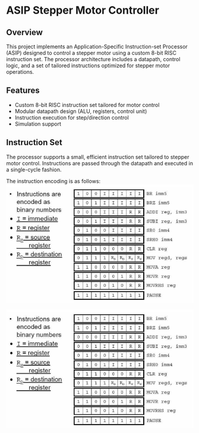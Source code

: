 # ASIP Stepper Motor Controller

## Overview
This project implements an Application-Specific Instruction-set Processor (ASIP) designed to control a stepper motor using a custom 8-bit RISC instruction set. The processor architecture includes a datapath, control logic, and a set of tailored instructions optimized for stepper motor operations.

## Features
- Custom 8-bit RISC instruction set tailored for motor control  
- Modular datapath design (ALU, registers, control unit)  
- Instruction execution for step/direction control  
- Simulation support

## Instruction Set
The processor supports a small, efficient instruction set tailored to stepper motor control. Instructions are passed through the datapath and executed in a single-cycle fashion.

The instruction encoding is as follows:
![Instruction Set](./photos/instruction_set.png)


![Instruction Set](./photos/instruction_set.png)
